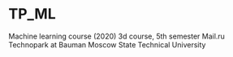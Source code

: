 # TP_ML
Machine learning course (2020) 3d course, 5th semester Mail.ru Technopark at Bauman Moscow State Technical University
